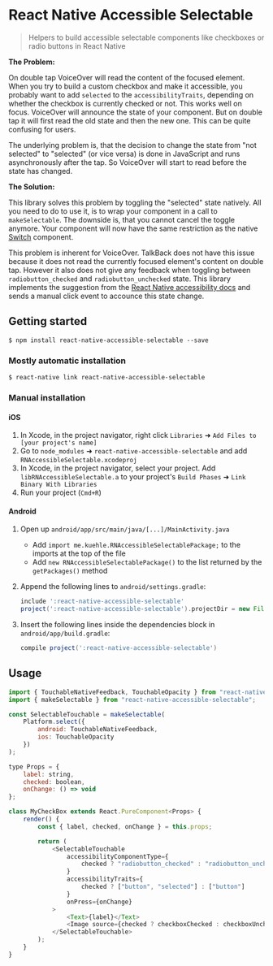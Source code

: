 # React Native Accessible Selectable

> Helpers to build accessible selectable components like checkboxes or radio buttons in React Native

**The Problem:**

On double tap VoiceOver will read the content of the focused element. When you try to build a custom checkbox and make it accessible, you probably want to add `selected` to the `accessibilityTraits`, depending on whether the checkbox is currently checked or not. This works well on focus. VoiceOver will announce the state of your component. But on double tap it will first read the old state and then the new one. This can be quite confusing for users.

The underlying problem is, that the decision to change the state from "not selected" to "selected" (or vice versa) is done in JavaScript and runs asynchronously after the tap. So VoiceOver will start to read before the state has changed.

**The Solution:**

This library solves this problem by toggling the "selected" state natively. All you need to do to use it, is to wrap your component in a call to `makeSelectable`. The downside is, that you cannot cancel the toggle anymore. Your component will now have the same restriction as the native [Switch](https://facebook.github.io/react-native/docs/switch.html) component.

This problem is inherent for VoiceOver. TalkBack does not have this issue because it does not read the currently focused element's content on double tap. However it also does not give any feedback when toggling between `radiobutton_checked` and `radiobutton_unchecked` state. This library implements the suggestion from the [React Native accessibility docs](http://facebook.github.io/react-native/docs/accessibility.html#sending-accessibility-events-android) and sends a manual click event to accounce this state change.

## Getting started

`$ npm install react-native-accessible-selectable --save`

### Mostly automatic installation

`$ react-native link react-native-accessible-selectable`

### Manual installation

#### iOS

1.  In Xcode, in the project navigator, right click `Libraries` ➜ `Add Files to [your project's name]`
2.  Go to `node_modules` ➜ `react-native-accessible-selectable` and add `RNAccessibleSelectable.xcodeproj`
3.  In Xcode, in the project navigator, select your project. Add `libRNAccessibleSelectable.a` to your project's `Build Phases` ➜ `Link Binary With Libraries`
4.  Run your project (`Cmd+R`)

#### Android

1.  Open up `android/app/src/main/java/[...]/MainActivity.java`

    -   Add `import me.kuehle.RNAccessibleSelectablePackage;` to the imports at the top of the file
    -   Add `new RNAccessibleSelectablePackage()` to the list returned by the `getPackages()` method

2.  Append the following lines to `android/settings.gradle`:

    ```gradle
    include ':react-native-accessible-selectable'
    project(':react-native-accessible-selectable').projectDir = new File(rootProject.projectDir, 	'../node_modules/react-native-accessible-selectable/android')
    ```

3.  Insert the following lines inside the dependencies block in `android/app/build.gradle`:

    ```gradle
    compile project(':react-native-accessible-selectable')
    ```

## Usage

```js
import { TouchableNativeFeedback, TouchableOpacity } from "react-native";
import { makeSelectable } from "react-native-accessible-selectable";

const SelectableTouchable = makeSelectable(
    Platform.select({
        android: TouchableNativeFeedback,
        ios: TouchableOpacity
    })
);

type Props = {
    label: string,
    checked: boolean,
    onChange: () => void
};

class MyCheckBox extends React.PureComponent<Props> {
    render() {
        const { label, checked, onChange } = this.props;

        return (
            <SelectableTouchable
                accessibilityComponentType={
                    checked ? "radiobutton_checked" : "radiobutton_unchecked"
                }
                accessibilityTraits={
                    checked ? ["button", "selected"] : ["button"]
                }
                onPress={onChange}
            >
                <Text>{label}</Text>
                <Image source={checked ? checkboxChecked : checkboxUnchecked} />
            </SelectableTouchable>
        );
    }
}
```
